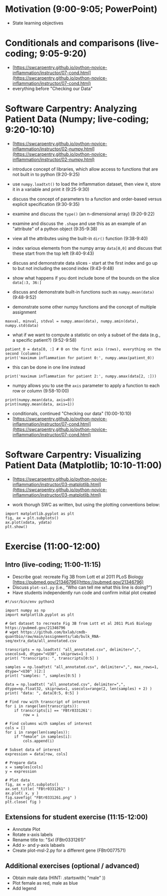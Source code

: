 # Motivation (9:00-9:05; PowerPoint)

- State learning objectives

# Conditionals and comparisons (live-coding; 9:05-9:20)
- [https://swcarpentry.github.io/python-novice-inflammation/instructor/07-cond.html](https://swcarpentry.github.io/python-novice-inflammation/instructor/07-cond.html)
- everything before "Checking our Data"

# Software Carpentry: Analyzing Patient Data (Numpy; live-coding; 9:20-10:10)

- [https://swcarpentry.github.io/python-novice-inflammation/instructor/02-numpy.html](https://swcarpentry.github.io/python-novice-inflammation/instructor/02-numpy.html)

- introduce concept of libraries, which allow access to functions that are not built in to python (9:20-9:25)
- use `numpy.loadtxt()` to load the inflammation dataset, then view it, store it in a variable and print it (9:25-9:30)
- discuss the concept of parameters to a function and order-based versus explicit specification (9:30-9:35)
- examine and discuss the `type()` (an n-dimensional array) (9:20-9:22)
- examine and discuss the `.shape` and use this as an example of an "attribute" of a python object (9:35-9:38)
- view all the attributes using the built-in `dir()` function (9:38-9:40)
- index various elements from the numpy array `data[0,0]` and discuss that these start from the top left (9:40-9:43)

- discuss and demonstrate data slices - start at the first index and go up to but not including the second index (9:43-9:48)
- show what happens if you dont include bone of the bounds on the slice `data[:3, 36:]`

- discuss and demonstrate built-in functions such as `numpy.mean(data)` (9:48-9:52)
- demonstrate some other numpy functions and the concept of multiple assignment

```
maxval, minval, stdval = numpy.amax(data), numpy.amin(data), numpy.std(data)
```

- what if we want to compute a statistic on only a subset of the data (e.g., a specific patient?) (9:52-9:58)
  
```
patient_0 = data[0, :] # 0 on the first axis (rows), everything on the second (columns)
print('maximum inflammation for patient 0:', numpy.amax(patient_0))
```

- this can be done in one line instead
  
```
print('maximum inflammation for patient 2:', numpy.amax(data[2, :]))
```

- numpy allows you to use the `axis` parameter to apply a function to each row or column (9:58-10:00)
  
```
print(numpy.mean(data, axis=0))
print(numpy.mean(data, axis=1))
```

- conditionals, continued "Checking our data" (10:00-10:10)
- [https://swcarpentry.github.io/python-novice-inflammation/instructor/07-cond.html](https://swcarpentry.github.io/python-novice-inflammation/instructor/07-cond.html)



# Software Carpentry: Visualizing Patient Data (Matplotlib; 10:10-11:00)

- [https://swcarpentry.github.io/python-novice-inflammation/instructor/03-matplotlib.html](https://swcarpentry.github.io/python-novice-inflammation/instructor/03-matplotlib.html)

- work thorugh SWC as written, but using the plotting conventions below:

```
import matplotlib.pyplot as plt
fig, ax = plt.subplots()
ax.plot(xdata, ydata)
plt.show()
```

# Exercise (11:00-12:00)


## Intro (live-coding; 11:00-11:15)

- Describe goal: recreate Fig 3B from Lott et al 2011 PLoS Biology [https://pubmed.gov/21346796](https://pubmed.gov/21346796)
- Discuss `plot-sxl.py` (i.e., “Who can tell me what this line is doing?”)
- Have students independently run code and confirm initial plot created

```
#!/usr/bin/env python3

import numpy as np
import matplotlib.pyplot as plt

# Get dataset to recreate Fig 3B from Lott et al 2011 PLoS Biology https://pubmed.gov/21346796
# wget https://github.com/bxlab/cmdb-quantbio/raw/main/assignments/lab/bulk_RNA-seq/extra_data/all_annotated.csv

transcripts = np.loadtxt( "all_annotated.csv", delimiter=",", usecols=0, dtype="<U30", skiprows=1 )
print( "transcripts: ", transcripts[0:5] )

samples = np.loadtxt( "all_annotated.csv", delimiter=",", max_rows=1, dtype="<U30" )[2:]
print( "samples: ", samples[0:5] )

data = np.loadtxt( "all_annotated.csv", delimiter=",", dtype=np.float32, skiprows=1, usecols=range(2, len(samples) + 2) )
print( "data: ", data[0:5, 0:5] )

# Find row with transcript of interest
for i in range(len(transcripts)):
    if transcripts[i] == 'FBtr0331261':
        row = i

# Find columns with samples of interest
cols = []
for i in range(len(samples)):
    if "female" in samples[i]:
        cols.append(i)

# Subset data of interest
expression = data[row, cols]

# Prepare data
x = samples[cols]
y = expression

# Plot data
fig, ax = plt.subplots()
ax.set_title( "FBtr0331261" )
ax.plot( x, y )
fig.savefig( "FBtr0331261.png" )
plt.close( fig )
```

## Extensions for student exercise (11:15-12:00)

- Annotate Plot
- Rotate x-axis labels
- Rename title to: "Sxl (FBtr0331261)"
- Add x- and y-axis labaels
- Create plot-msl-2.py for a different gene (FBtr0077571)

## Additional exercises (optional / advanced)

- Obtain male data (HINT: .startswith( "male" ))
- Plot female as red, male as blue
- Add legend

